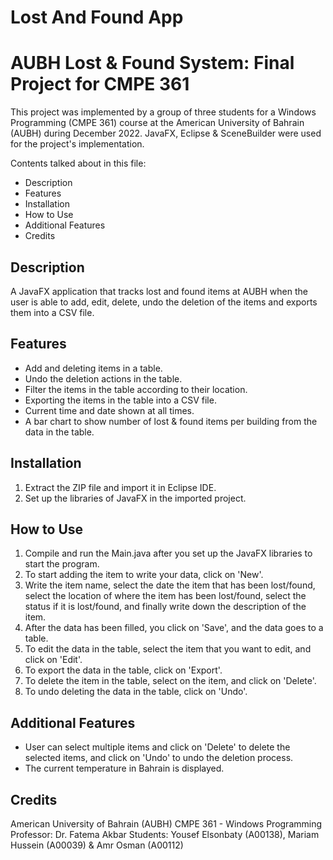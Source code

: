 # Lost And Found App

# AUBH Lost & Found System: Final Project for CMPE 361

This project was implemented by a group of three students for a Windows Programming (CMPE 361) course at the American University of Bahrain (AUBH) during December 2022.
JavaFX, Eclipse & SceneBuilder were used for the project's implementation.

Contents talked about in this file:
- Description
- Features
- Installation
- How to Use
- Additional Features
- Credits

## Description
A JavaFX application that tracks lost and found items at AUBH when the user is able to add, edit, delete, undo the deletion of the items and exports them into a CSV file.

## Features
- Add and deleting items in a table.
- Undo the deletion actions in the table.
- Filter the items in the table according to their location.
- Exporting the items in the table into a CSV file.
- Current time and date shown at all times.
- A bar chart to show number of lost & found items per building from the data in the table.

## Installation
1. Extract the ZIP file and import it in Eclipse IDE.
2. Set up the libraries of JavaFX in the imported project.

## How to Use
1. Compile and run the Main.java after you set up the JavaFX libraries to start the program.
2. To start adding the item to write your data, click on 'New'. 
3. Write the item name, select the date the item that has been lost/found, select the location of where the item has been lost/found, select the status if it is lost/found, and finally write down the description of the item.
4. After the data has been filled, you click on 'Save', and the data goes to a table.
5. To edit the data in the table, select the item that you want to edit, and click on 'Edit'.
6. To export the data in the table, click on 'Export'.
7. To delete the item in the table, select on the item, and click on 'Delete'.
8. To undo deleting the data in the table, click on 'Undo'.

## Additional Features
- User can select multiple items and click on 'Delete' to delete the selected items, and click on 'Undo' to undo the deletion process.
- The current temperature in Bahrain is displayed.

## Credits
American University of Bahrain (AUBH)
CMPE 361 - Windows Programming
Professor: Dr. Fatema Akbar
Students: Yousef Elsonbaty (A00138), Mariam Hussein (A00039) & Amr Osman (A00112)
